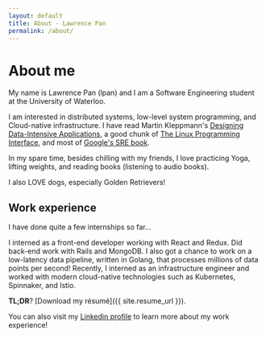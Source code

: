 ```yaml
---
layout: default
title: About - Lawrence Pan
permalink: /about/
---
```


# About me

My name is Lawrence Pan (lpan) and I am a Software Engineering student at the
University of Waterloo.

I am interested in distributed systems, low-level system programming, and
Cloud-native infrastructure. I have read Martin Kleppmann's [Designing
Data-Intensive Applications](http://dataintensive.net/), a good chunk of [The
Linux Programming Interface](http://man7.org/tlpi/), and most of [Google's SRE
book](https://landing.google.com/sre/).

In my spare time, besides chilling with my friends, I love practicing Yoga,
lifting weights, and reading books (listening to audio books).

I also LOVE dogs, especially Golden Retrievers!

## Work experience

I have done quite a few internships so far...

I interned as a front-end developer working with React and Redux. Did back-end
work with Rails and MongoDB. I also got a chance to work on a low-latency data
pipeline, written in Golang, that processes millions of data points per second!
Recently, I interned as an infrastructure engineer and worked with modern
cloud-native technologies such as Kubernetes, Spinnaker, and Istio.

**TL;DR**? [Download my résumé]({{ site.resume_url }}).

You can also visit my [Linkedin
profile](https://www.linkedin.com/in/lawrence-pan) to learn more about my work
experience!

